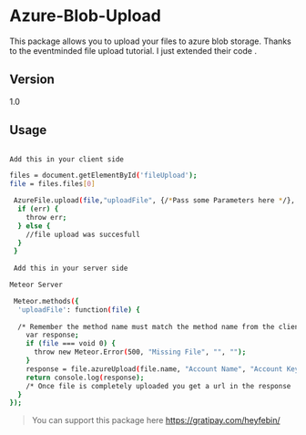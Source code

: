 Azure-Blob-Upload
=========

This package allows you to upload your files to azure blob storage. Thanks to the eventminded file upload tutorial. I just extended their code .




Version
----

1.0



Usage
--------------

```sh

Add this in your client side

files = document.getElementById('fileUpload');
file = files.files[0]

 AzureFile.upload(file,"uploadFile", {/*Pass some Parameters here */}, function(err,success) {
  if (err) {
    throw err;
  } else {
    //file upload was succesfull
  }
 }
 
 Add this in your server side

Meteor Server 

 Meteor.methods({
  'uploadFile': function(file) {
  
  /* Remember the method name must match the method name from the client call. The parameters passed from the client can be referenced by file.paramname */
    var response;
    if (file === void 0) {
      throw new Meteor.Error(500, "Missing File", "", "");
    }
    response = file.azureUpload(file.name, "Account Name", "Account Key", "Container Name");
    return console.log(response);
    /* Once file is completely uploaded you get a url in the response . Remember the file is uploaded in chunks so this function will be triggered multiple times. The response will contain the url parameter only if the file is completely uploaded */
  }
});

```


> You can support this package here 
> https://gratipay.com/heyfebin/







